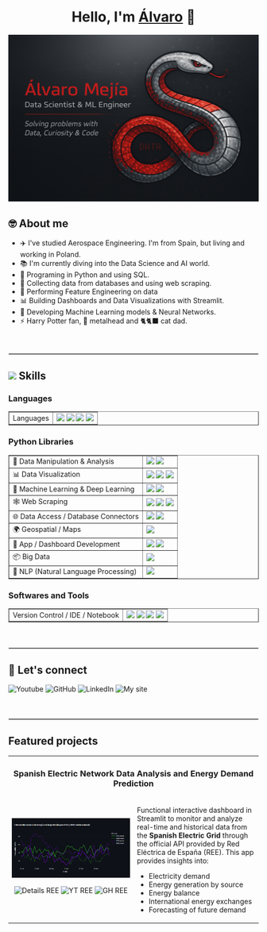 <div align="center">
<h1 align="center">Hello, I'm <a href="https://linktr.ee/mgalvaro">Álvaro</a> 👋</h1>
</div>
<img src="banner-mgalvaro.png">

## 🤓 About me

- ✈️ I've studied Aerospace Engineering. I'm from Spain, but living and working in Poland.
- 📚 I'm currently diving into the Data Science and AI world.
- 🐍 Programing in Python and using SQL.
- 📝 Collecting data from databases and using web scraping.
- 🔧 Performing Feature Engineering on data
- 📊 Building Dashboards and Data Visualizations with Streamlit.
- 🧠 Developing Machine Learning models & Neural Networks.
- ⚡ Harry Potter fan, 🤘 metalhead and 🐈🐈‍⬛ cat dad.

<br>
<hr style="border: 1px solid #ccc; margin: 20px 0;">

## <img src="https://media2.giphy.com/media/QssGEmpkyEOhBCb7e1/giphy.gif?cid=ecf05e47a0n3gi1bfqntqmob8g9aid1oyj2wr3ds3mg700bl&rid=giphy.gif" width ="25"><b> Skills</b>

<!-- Languages -->
<h3>Languages</h3>
<table border="1" cellspacing="0" cellpadding="5">
  <tr>
    <td>Languages</td>
    <td>
      <img src="https://img.shields.io/badge/Python-%233776AB?style=plastic&logo=python&logoColor=%23ffffff" />
      <img src="https://img.shields.io/badge/SQL-%233776AB?style=plastic&logo=sql&logoColor=%23ffffff" />
      <img src="https://img.shields.io/badge/Matlab-%233776AB?style=plastic&logo=matlab&logoColor=%23ffffff" />
      <img src="https://img.shields.io/badge/HTML-3776AB?style=plastic&logo=html&logoColor=%23ffffff" />
    </td>
  </tr>
</table>

<!-- Python Libraries -->
<h3>Python Libraries</h3>
<table border="1" cellspacing="0" cellpadding="5">
  <tr>
    <td>🧮 Data Manipulation & Analysis</td>
    <td>
      <img src="https://img.shields.io/badge/Pandas-%23e62710?style=plastic&logo=pandas&logoColor=%23ffffff" />
      <img src="https://img.shields.io/badge/NumPy-%23e62710?style=plastic&logo=numpy&logoColor=%23ffffff" />
    </td>
  </tr>
  <tr>
    <td>📊 Data Visualization</td>
    <td>
      <img src="https://img.shields.io/badge/Matplotlib-%23dea612?style=plastic&logo=matplotlib&logoColor=%23ffffff" />
      <img src="https://img.shields.io/badge/Seaborn-%23dea612?style=plastic&logo=seaborn&logoColor=%23ffffff" />
      <img src="https://img.shields.io/badge/Plotly-%23dea612?style=plastic&logo=plotly&logoColor=%23ffffff" />
    </td>
  </tr>
  <tr>
    <td>🤖 Machine Learning & Deep Learning</td>
    <td>
      <img src="https://img.shields.io/badge/Scikit%20learn-15ce77?style=plastic&logo=scikit-learn&logoColor=%23ffffff" />
      <img src="https://img.shields.io/badge/TensorFlow%20%2F%20Keras-15ce77?style=plastic&logo=tensorflow&logoColor=%23ffffff" />
    </td>
  </tr>
  <tr>
    <td>🕸️ Web Scraping</td>
    <td>
      <img src="https://img.shields.io/badge/BeautifulSoup-1c7a20?style=plastic&logo=BeautifulSoup&logoColor=%23ffffff" />
      <img src="https://img.shields.io/badge/requests-1c7a20?style=plastic&logo=requests&logoColor=%23ffffff" />
      <img src="https://img.shields.io/badge/Selenium-1c7a20?style=plastic&logo=Selenium&logoColor=%23ffffff" />
    </td>
  </tr>
  <tr>
    <td>🌐 Data Access / Database Connectors</td>
    <td>
      <img src="https://img.shields.io/badge/MySQL-4479A1?style=plastic&logo=mysql&logoColor=%23ffffff" />
      <img src="https://img.shields.io/badge/SQLAlchemy-4479A1?style=plastic&logo=sqlalchemy&logoColor=%23ffffff" />
    </td>
  </tr>
  <tr>
    <td>🌍 Geospatial / Maps</td>
    <td>
      <img src="https://img.shields.io/badge/Folium-%234bd4d2?style=plastic&logo=folium&logoColor=%23ffffff" />
    </td>
  </tr>
  <tr>
    <td>📱 App / Dashboard Development</td>
    <td>
      <img src="https://img.shields.io/badge/Streamlit-%23921cfa?style=plastic&logo=streamlit&logoColor=%23ffffff" />
      <img src="https://img.shields.io/badge/Dash-%23921cfa?style=plastic&logo=dash&logoColor=%23ffffff" />
    </td>
  </tr>
  <tr>
    <td>📦 Big Data</td>
    <td>
      <img src="https://img.shields.io/badge/Pyspark-%23064cee?style=plastic&logo=pyspark&logoColor=%23ffffff" />
    </td>
  </tr>
  <tr>
    <td>🧠 NLP (Natural Language Processing)</td>
    <td>
      <img src="https://img.shields.io/badge/NLTK-ea0db8?style=plastic&logo=nltk&logoColor=%23ffffff" />
    </td>
  </tr>
</table>

<!-- Tools -->
<h3>Softwares and Tools</h3>
<table border="1" cellspacing="0" cellpadding="5">
  <tr>
    <td>Version Control / IDE / Notebook</td>
    <td>
      <img src="https://img.shields.io/badge/Git-%23F05032?style=plastic&logo=git&logoColor=%23ffffff" />
      <img src="https://img.shields.io/badge/GitHub-%23181717?style=plastic&logo=github&logoColor=%23ffffff" />
      <img src="https://img.shields.io/badge/VS%20Code-blue?style=plastic&logo=visual-studio-code&logoColor=%23ffffff" />
      <img src="https://img.shields.io/badge/Jupyter%20Notebooks-F05032?style=plastic&logo=jupyter&logoColor=%23ffffff" />
    </td>
  </tr>
</table>

<br>
<hr style="border: 1px solid #ccc; margin: 20px 0;">

## 🔗 Let's connect

![Youtube](https://img.shields.io/badge/YouTube-%23dc0909?style=plastic&logo=youtube&logoColor=%23ffffff&link=https%3A%2F%2Fwww.youtube.com%2F%40mgalvaro)
![GitHub](https://img.shields.io/badge/Github-%23181717?style=plastic&logo=github&logoColor=%23ffffff&link=https%3A%2F%2Fgithub.com%2Fmgalvaro)
![LinkedIn](https://img.shields.io/badge/LinkedIn-blue?style=plastic&logo=linkedin&logoColor=%23ffffff&link=https%3A%2F%2Fwww.linkedin.com%2Fin%2Falvaro-mejia-garcia%2F)
![My site](https://img.shields.io/badge/%F0%9F%8C%90-My%20site-44d6ac?style=plastic&cacheSeconds=https%3A%2F%2Falvarodsci.wixsite.com%2Falvaro-mejia)

<br>
<hr style="border: 1px solid #ccc; margin: 20px 0;">

## Featured projects

<table width="100%" border="0" cellspacing="10">

  <tr>
    <td colspan="2" align="center">
      <h3>Spanish Electric Network Data Analysis and Energy Demand Prediction</h3>
    </td>
  </tr>

  <tr>
    <td width="50%" align="center">
      <img src="screenshot-app-streamlit-ree.png" width="500" alt="Spanish Electric Grid">
      <p>
        <img alt="Details REE" src="https://img.shields.io/badge/Details-%23ff7474?style=for-the-badge&link=https%3A%2F%2Falvarodsci.wixsite.com%2Falvaro-mejia%2Fpost%2Fenergy-insights-dashboard-visualizing-the-spanish-electric-grid">
        <img alt="YT REE" src="https://img.shields.io/badge/YouTube-%23ff0000?style=for-the-badge&logo=youtube&link=https%3A%2F%2Fyoutu.be%2FC655JYUN52M">
        <img alt="GH REE" src="https://img.shields.io/badge/Code-%23a30000?style=for-the-badge&logo=github&link=https%3A%2F%2Fgithub.com%2Fmgalvaro%2FPFB_red_electrica">
      </p>
    </td>

  <td width="50%" align="left" valign="top">
      <p>
        Functional interactive dashboard in Streamlit to monitor and analyze real-time and historical data from the 
        <strong>Spanish Electric Grid</strong> through the official API provided by Red Eléctrica de España (REE). 
        This app provides insights into:
      </p>
      <ul>
        <li>Electricity demand</li>
        <li>Energy generation by source</li>
        <li>Energy balance</li>
        <li>International energy exchanges</li>
        <li>Forecasting of future demand</li>
      </ul>
  </td>
  </tr>

</table>

<!--
**mgalvaro/mgalvaro** is a ✨ _special_ ✨ repository because its `README.md` (this file) appears on your GitHub profile.

Here are some ideas to get you started:

- 🔭 I’m currently working on ...
- 🌱 I’m currently learning ...
- 👯 I’m looking to collaborate on ...
- 🤔 I’m looking for help with ...
- 💬 Ask me about ...
- 📫 How to reach me: ...
- 😄 Pronouns: ...
- ⚡ Fun fact: ...
-->
